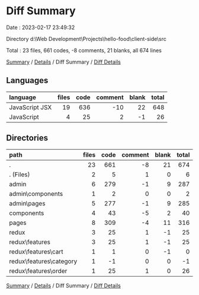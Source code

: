# Diff Summary

Date : 2023-02-17 23:49:32

Directory d:\\Web Development\\Projects\\hello-food\\client-side\\src

Total : 23 files,  661 codes, -8 comments, 21 blanks, all 674 lines

[Summary](results.md) / [Details](details.md) / Diff Summary / [Diff Details](diff-details.md)

## Languages
| language | files | code | comment | blank | total |
| :--- | ---: | ---: | ---: | ---: | ---: |
| JavaScript JSX | 19 | 636 | -10 | 22 | 648 |
| JavaScript | 4 | 25 | 2 | -1 | 26 |

## Directories
| path | files | code | comment | blank | total |
| :--- | ---: | ---: | ---: | ---: | ---: |
| . | 23 | 661 | -8 | 21 | 674 |
| . (Files) | 2 | 5 | 1 | 0 | 6 |
| admin | 6 | 279 | -1 | 9 | 287 |
| admin\\components | 1 | 2 | 0 | 0 | 2 |
| admin\\pages | 5 | 277 | -1 | 9 | 285 |
| components | 4 | 43 | -5 | 2 | 40 |
| pages | 8 | 309 | -4 | 11 | 316 |
| redux | 3 | 25 | 1 | -1 | 25 |
| redux\\features | 3 | 25 | 1 | -1 | 25 |
| redux\\features\\cart | 1 | 1 | 0 | -1 | 0 |
| redux\\features\\category | 1 | -1 | 0 | 0 | -1 |
| redux\\features\\order | 1 | 25 | 1 | 0 | 26 |

[Summary](results.md) / [Details](details.md) / Diff Summary / [Diff Details](diff-details.md)